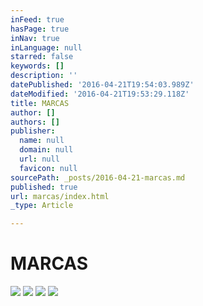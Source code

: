 ```yaml
---
inFeed: true
hasPage: true
inNav: true
inLanguage: null
starred: false
keywords: []
description: ''
datePublished: '2016-04-21T19:54:03.989Z'
dateModified: '2016-04-21T19:53:29.118Z'
title: MARCAS
author: []
authors: []
publisher:
  name: null
  domain: null
  url: null
  favicon: null
sourcePath: _posts/2016-04-21-marcas.md
published: true
url: marcas/index.html
_type: Article

---
```

# **MARCAS**
![](https://the-grid-user-content.s3-us-west-2.amazonaws.com/e4fb968a-8e02-4f8b-b323-409350354eb0.png)
![](https://the-grid-user-content.s3-us-west-2.amazonaws.com/db075c92-bdbe-44c1-8ae1-7b933e69343f.png)
![](https://the-grid-user-content.s3-us-west-2.amazonaws.com/dd1572dd-c9e4-4549-85d8-565fcb4069b5.png)
![](https://the-grid-user-content.s3-us-west-2.amazonaws.com/2d15313a-5219-4811-b411-f99a4c19afd2.png)
